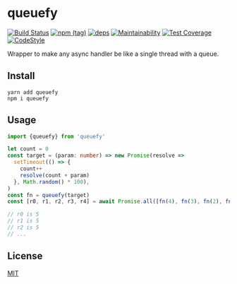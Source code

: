 # queuefy
[![Build Status](https://travis-ci.com/qiwi/queuefy.svg?branch=master)](https://travis-ci.com/qiwi/queuefy)
[![npm (tag)](https://img.shields.io/npm/v/queuefy)](https://www.npmjs.com/package/queuefy)
[![deps](https://img.shields.io/david/qiwi/queuefy)](https://david-dm.org/qiwi/queuefy)
[![Maintainability](https://api.codeclimate.com/v1/badges/2392bab0fb3bfa330f74/maintainability)](https://codeclimate.com/github/qiwi/queuefy/maintainability)
[![Test Coverage](https://api.codeclimate.com/v1/badges/2392bab0fb3bfa330f74/test_coverage)](https://codeclimate.com/github/qiwi/queuefy/test_coverage)
[![CodeStyle](https://img.shields.io/badge/code%20style-tslint--config--qiwi-brightgreen.svg)](https://github.com/qiwi/tslint-config-qiwi)

Wrapper to make any async handler be like a single thread with a queue.

## Install
```shell script
yarn add queuefy
npm i queuefy
```

## Usage
```typescript
import {queuefy} from 'queuefy'

let count = 0
const target = (param: number) => new Promise(resolve =>
  setTimeout(() => {
    count++
    resolve(count + param)
  }, Math.random() * 100),
)
const fn = queuefy(target)
const [r0, r1, r2, r3, r4] = await Promise.all([fn(4), fn(3), fn(2), fn(1), fn(0)])

// r0 is 5
// r1 is 5
// r2 is 5
// ... 
```

## License
[MIT](./LICENSE)
